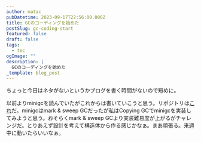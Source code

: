 ```yaml
---
author: matac
pubDatetime: 2023-09-17T22:56:00.000Z
title: GCのコーディングを始めた
postSlug: gc-coding-start
featured: false
draft: false
tags:
  - tec
ogImage: ""
description: |
  GCのコーディングを始めた
_template: blog_post
---
```


ちょっと今日はネタがないというかブログを書く時間がないので短めに。

以前よりminigcを読んでいたがこれからは書いていこうと思う。リポジトリは[これ](https://github.com/matac42/minicpgc)だ。minigcはmark & sweep GCだったが私はCopying GCでminigcを実装してみようと思う。おそらくmark & sweep GCより実装難易度が上がるがチャレンジだ。とりあえず設計を考えて構造体から作る感じかなぁ。まあ頑張る。来週中に動いたらいいなぁ。
